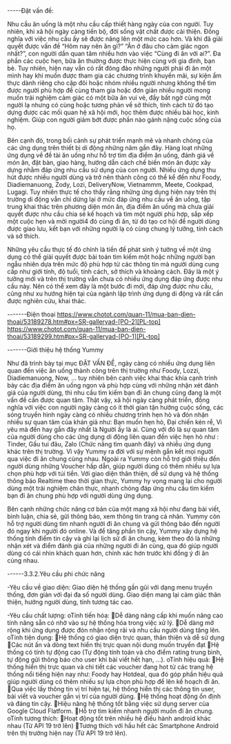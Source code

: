 -----Đặt vấn đề:

Nhu cầu ăn uống là một nhu cầu cấp thiết hàng ngày của con người. Tuy nhiên,
khi xã hội ngày càng tiến bộ, đời sống vật chất được cải thiện. Đồng nghĩa với việc
nhu cầu ấy sẽ được nâng lên một mức cao hơn. Và khi đã giải quyết được vấn đề
“Hôm nay nên ăn gì?” “Ăn ở đâu cho cảm giác ngon nhất?”, con người dần quan tâm
nhiều hơn vào việc “Cùng đi ăn với ai?”. Đa phần các cuộc hẹn, bữa ăn thường được
thực hiện cùng với gia đình, bạn bè. Tuy nhiên, hiện nay vẫn có rất đông đảo những
người phải đi ăn một mình hay khi muốn được tham gia các chương trình khuyến
mãi, sự kiện ẩm thực dành riêng cho cặp đôi hoặc nhóm nhiều người nhưng không thể tìm được người phù hợp để
cùng tham gia hoặc đơn giản nhiều người mong muốn trải nghiệm cảm giác có một
bữa ăn vui vẻ, đầy bất ngờ cùng một người lạ nhưng có cùng hoặc tương phản về
sở thích, tính cách từ đó tạo dựng được các mối quan hệ xã hội mới, học thêm được
nhiều bài học, kinh nghiệm. Giúp con người giảm bớt được phần nào gánh nặng cuộc sống của họ.

Bên cạnh đó, trong bối cảnh sự phát triển mạnh mẽ và nhanh chóng của các ứng
dụng trên thiết bị di động những năm gần đây. Hàng loạt những ứng dụng về đề tài
ăn uống như hỗ trợ tìm địa điểm ăn uống, đánh giá về món ăn, đặt bàn, giao hàng,
hướng dẫn cách chế biến món ăn được xây dựng nhằm đáp ứng nhu cầu sử dụng của
con người. Nhiều ứng dụng thu hút được nhiều người dùng và trở nên thành công có
thể kể đến như Foody, Diadiemanuong, Zody, Lozi, DeliveryNow, Vietnammm,
Meete, Cookpad, Lugagi. Tuy nhiên thực tế cho thấy rằng những ứng dụng hiện nay
trên thị trường di động vẫn chỉ dừng lại ở mức đáp ứng nhu cầu về ăn uống, tập trung
khai thác trên phương diện món ăn, địa điểm ăn uống mà chưa giải quyết được nhu
cầu chia sẻ kế hoạch và tìm một người phù hợp, sắp xếp một cuộc hẹn và mời người4
đó cùng đi ăn, từ đó tạo cơ hội để người dùng được giao lưu, kết bạn với những người
lạ có cùng chung lý tưởng, tính cách và sở thích.

Những yêu cầu thực tế đó chính là tiền đề phát sinh ý tưởng về một ứng dụng có
thể giải quyết được bài toán tìm kiếm một hoặc những người bạn ngẫu nhiên dựa trên mức độ phù
hợp từ các thông tin mà người dùng cung cấp như giới tính, độ tuổi, tính cách, sở
thích và khoảng cách. Đây là một ý tưởng mới và trên thị trường vẫn chưa có nhiều
ứng dụng đáp ứng được nhu cầu này. Nên có thể xem đây là một bước đi mới, đáp
ứng được nhu cầu, cũng như xu hướng hiện tại của ngành lập trình ứng dụng di động
và rất cần được nghiên cứu, khai thác.


-------Điện thoại
https://www.chotot.com/quan-11/mua-ban-dien-thoai/53189278.htm#px=SR-galleryad-[PO-2][PL-top]
https://www.chotot.com/quan-11/mua-ban-dien-thoai/53189299.htm#px=SR-galleryad-[PO-1][PL-top]

-------Giới thiệu hệ thống Yummy

Như đã trình bày tại mục ĐẶT VẤN ĐỀ, ngày càng có nhiều ứng dụng liên quan đến việc ăn uống thành công trên thị trường như Foody, Lozzi, Diadiemanuong, Now, ... tuy nhiên bên cạnh việc khai thác khía cạnh trình bày các địa điểm ăn uống ngon và phù hợp cùng với những nhận xét đánh giá của người dùng, thì nhu cầu tìm kiếm bạn đi ăn chung cũng đang là một vấn đề cần được quan tâm. Thật vậy, xã hội ngày càng phát triển, đồng nghĩa với việc con người ngày càng có ít thời gian tận hưởng cuộc sống, các sóng truyền hình ngày càng có nhiều chương trình hẹn hò và đón nhận nhiều sự quan tâm của khán giả như: Bạn muốn hẹn hò, Đại chiến kén rể, Vì yêu mà đến hay gần đây nhất là Người ấy là ai. Cùng với đó là sự quan tâm của người dùng cho các ứng dụng di động liên quan đến việc hẹn hò như : Tinder, Gấu tui đâu, Zalo (Chức năng tìm quanh đây) và nhiều ứng dụng khác trên thị trường. Vì vậy Yummy ra đời với sự mệnh gắn kết mọi người qua việc đi ăn chung cùng nhau. Ngoài ra Yummy còn hỗ trợ giới thiệu đến người dùng những Voucher hấp dẫn, giúp người dùng có thêm nhiều sự lựa chọn phù hợp với túi tiền. Với giao diện thân thiện, dễ sử dụng và hệ thống thông báo Realtime theo thời gian thực, Yummy hy vọng mang lại cho người dùng một trải nghiệm chân thực, nhanh chóng đáp ứng nhu cầu tìm kiếm bạn đi ăn chung phù hợp với người dùng ứng dụng.

Bên cạnh những chức năng cơ bản của một mạng xã hội như đang bài viết, bình luận, chia sẻ, gửi thông báo, xem thông tin trang cá nhân. Yummy còn hỗ trợ người dùng tìm nhanh người đi ăn chung và gửi thông báo đến người đó ngay khi người đó online. Và để tăng phần tin cậy, Yummy xây dựng hệ thống tính điểm tin cậy và ghi lại lịch sử đi ăn chung, kèm theo đó là những nhận xét và điểm đánh giá của những người đi ăn cùng, qua đó giúp người dùng có cái nhìn khách quan hơn, chính xác hơn trước khi đồng ý đi ăn cùng nhau.

------3.3.2.Yêu cầu phi chức năng

-Yêu cầu về giao diện: Giao diện hệ thống gần gũi với dạng menu truyền thống, đơn giản với đại đa số người dùng. Giao diện mang lại cảm giác thân thiện, hướng người dùng, tính tương tác cao.

-Yêu cầu chất lượng:
oTính tiến hóa: 
Dễ dàng nâng cấp khi muốn nâng cao tính năng sẵn có nhờ vào sự hệ thống hóa trong việc xử lý.
Dễ dàng mở rộng khi ứng dụng được đón nhận rộng rãi và nhu cầu người dùng tăng lên.
oTính tiện dụng:
Hệ thống có giao diện trực quan, thân thiện và dễ sử dụng
Các nút ấn và dòng text hiển thị trực quan nội dung muốn truyền đạt
Hệ thống có tính tự động cao (Tự động tính toán và cho điểm rating trung bình, tự động gửi thông báo cho user khi bài viết hết hạn, ...).
oTính hiệu quả:
Hệ thống hiển thị trực quan và chi tiết các voucher đang hot từ các trang hệ thống nổi tiếng hiện nay như: Foody hay Hotdeal, qua đó góp phần hiệu quả giúp người dùng có thêm nhiều sự lựa chọn phù hợp để lên kế hoạch đi ăn.
Qua việc lấy thông tin vị trí hiện tại, hệ thống hiển thị các thông tin user, bài viết và voucher gần vị trí của người dùng. 
Hệ thống hoạt động ổn định và đáng tin cậy.
Hiệu năng hệ thống tốt bằng việc sử dụng server của Google Cloud Flatform.
Hỗ trợ tìm kiếm nhanh người muốn đi ăn chung.
oTính tương thích:
Hoạt động tốt trên nhiều hệ điều hành android khác nhau (Từ API 19 trở lên)
Tương thích với hầu hết các Smartphone Android trên thị trường hiện nay (Từ API 19 trở lên).

